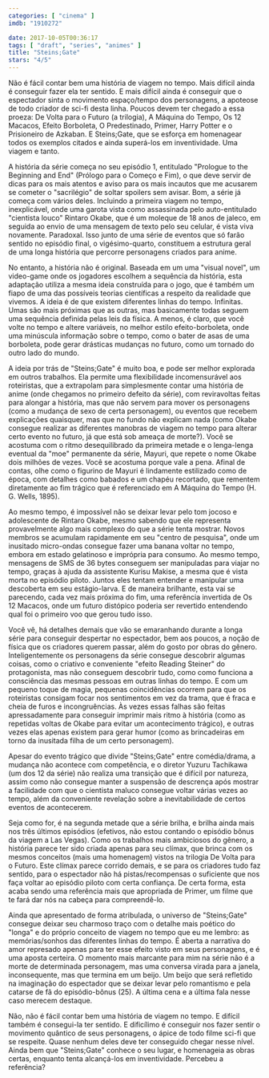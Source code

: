 ```yaml
---
categories: [ "cinema" ]
imdb: "1910272"

date: 2017-10-05T00:36:17
tags: [ "draft", "series", "animes" ]
title: "Steins;Gate"
stars: "4/5"
---
```

Não é fácil contar bem uma história de viagem no tempo. Mais difícil ainda é conseguir fazer ela ter sentido. E mais difícil ainda é conseguir que o espectador sinta o movimento espaço/tempo dos personagens, a apoteose de todo criador de sci-fi desta linha. Poucos devem ter chegado a essa proeza: De Volta para o Futuro (a trilogia), A Máquina do Tempo, Os 12 Macacos, Efeito Borboleta, O Predestinado, Primer, Harry Potter e o Prisioneiro de Azkaban. E Steins;Gate, que se esforça em homenagear todos os exemplos citados e ainda superá-los em inventividade. Uma viagem e tanto.

A história da série começa no seu episódio 1, entitulado "Prologue to the Beginning and End" (Prólogo para o Começo e Fim), o que deve servir de dicas para os mais atentos e aviso para os mais incautos que me acusarem se cometer o "sacrilégio" de soltar spoilers sem avisar. Bom, a série já começa com vários deles. Incluindo a primeira viagem no tempo, inexplicável, onde uma garota vista como assassinada pelo auto-entitulado "cientista louco" Rintaro Okabe, que é um moleque de 18 anos de jaleco, em seguida ao envio de uma mensagem de texto pelo seu celular, é vista viva novamente. Paradoxal. Isso junto de uma série de eventos que só farão sentido no episódio final, o vigésimo-quarto, constituem a estrutura geral de uma longa história que percorre personagens criados para anime.

No entanto, a história não é original. Baseada em um uma "visual novel", um video-game onde os jogadores escolhem a sequência da história, esta adaptação utiliza a mesma ideia construída para o jogo, que é também um fiapo de uma das possíveis teorias científicas a respeito da realidade que vivemos. A ideia é de que existem diferentes linhas do tempo. Infinitas. Umas são mais próximas que as outras, mas basicamente todas seguem uma sequência definida pelas leis da física. A menos, é claro, que você volte no tempo e altere variáveis, no melhor estilo efeito-borboleta, onde uma minúscula informação sobre o tempo, como o bater de asas de uma borboleta, pode gerar drásticas mudanças no futuro, como um tornado do outro lado do mundo.

A ideia por trás de "Steins;Gate" é muito boa, e pode ser melhor explorada em outros trabalhos. Ela permite uma flexibilidade incomensurável aos roteiristas, que a extrapolam para simplesmente contar uma história de anime (onde chegamos no primeiro defeito da série), com reviravoltas feitas para alongar a história, mas que não servem para mover os personagens (como a mudança de sexo de certa personagem), ou eventos que recebem explicações quaisquer, mas que no fundo não explicam nada (como Okabe consegue realizar as diferentes manobras de viagem no tempo para alterar certo evento no futuro, já que está sob ameaça de morte?). Você se acostuma com o ritmo desequilibrado da primeira metade e o lenga-lenga eventual da "moe" permanente da série, Mayuri, que repete o nome Okabe dois milhões de vezes. Você se acostuma porque vale a pena. Afinal de contas, olhe como o figurino de Mayuri é lindamente estilizado como de época, com detalhes como babados e um chapéu recortado, que rementem diretamente ao fim trágico que é referenciado em A Máquina do Tempo (H. G. Wells, 1895).

Ao mesmo tempo, é impossível não se deixar levar pelo tom jocoso e adolescente de Rintaro Okabe, mesmo sabendo que ele representa provavelmente algo mais complexo do que a série tenta mostrar. Novos membros se acumulam rapidamente em seu "centro de pesquisa", onde um inusitado micro-ondas consegue fazer uma banana voltar no tempo, embora em estado gelatinoso e imprópria para consumo. Ao mesmo tempo, mensagens de SMS de 36 bytes conseguem ser manipuladas para viajar no tempo, graças à ajuda da assistente Kurisu Makise, a mesma que é vista morta no episódio piloto. Juntos eles tentam entender e manipular uma descoberta em seu estágio-larva. E de maneira brilhante, esta vai se parecendo, cada vez mais próxima do fim, uma referência invertida de Os 12 Macacos, onde um futuro distópico poderia ser revertido entendendo qual foi o primeiro voo que gerou tudo isso.

Você vê, há detalhes demais que vão se emaranhando durante a longa série para conseguir despertar no espectador, bem aos poucos, a noção de física que os criadores querem passar, além do gosto por obras do gênero. Inteligentemente os personagens da série consegue descobrir algumas coisas, como o criativo e conveniente "efeito Reading Steiner" do protagonista, mas não conseguem descobrir tudo, como como funciona a consciência das mesmas pessoas em outras linhas do tempo. E com um pequeno toque de magia, pequenas coincidências ocorrem para que os roteiristas consigam focar nos sentimentos em vez da trama, que é fraca e cheia de furos e incongruências. Às vezes essas falhas são feitas apressadamente para conseguir imprimir mais ritmo à história (como as repetidas voltas de Okabe para evitar um acontecimento trágico), e outras vezes elas apenas existem para gerar humor (como as brincadeiras em torno da inusitada filha de um certo personagem).

Apesar do evento trágico que divide "Steins;Gate" entre comédia/drama, a mudança não acontece com competência, e o diretor Yuzuru Tachikawa (um dos 12 da série) não realiza uma transição que é difícil por natureza, assim como não consegue manter a suspensão de descrença após mostrar a facilidade com que o cientista maluco consegue voltar várias vezes ao tempo, além da conveniente revelação sobre a inevitabilidade de certos eventos de acontecerem.

Seja como for, é na segunda metade que a série brilha, e brilha ainda mais nos três últimos episódios (efetivos, não estou contando o episódio bônus da viagem a Las Vegas). Como os trabalhos mais ambiciosos do gênero, a história parece ter sido criada apenas para seu clímax, que brinca com os mesmos conceitos (mais uma homenagem) vistos na trilogia De Volta para o Futuro. Este clímax parece corrido demais, e se para os criadores tudo faz sentido, para o espectador não há pistas/recompensas o suficiente que nos faça voltar ao episódio piloto com certa confiança. De certa forma, esta acaba sendo uma referência mais que apropriada de Primer, um filme que te fará dar nós na cabeça para compreendê-lo.

Ainda que apresentado de forma atribulada, o universo de "Steins;Gate" consegue deixar seu charmoso traço com o detalhe mais poético do "longa" e do próprio conceito de viagem no tempo que eu me lembro: as memórias/sonhos das diferentes linhas do tempo. É aberta a narrativa do amor represado apenas para ter esse efeito visto em seus personagens, e é uma aposta certeira. O momento mais marcante para mim na série não é a morte de determinada personagem, mas uma conversa virada para a janela, inconsequente, mas que termina em um beijo. Um beijo que será refletido na imaginação do espectador que se deixar levar pelo romantismo e pela catarse de fã do episódio-bônus (25). A última cena e a última fala nesse caso merecem destaque.

Não, não é fácil contar bem uma história de viagem no tempo. E difícil também é consegui-la ter sentido. E dificílimo é conseguir nos fazer sentir o movimento quântico de seus personagens, o ápice de todo filme sci-fi que se respeite. Quase nenhum deles deve ter conseguido chegar nesse nível. Ainda bem que "Steins;Gate" conhece o seu lugar, e homenageia as obras certas, enquanto tenta alcançá-los em inventividade. Percebeu a referência?
